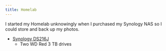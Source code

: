 ```yaml
---
title: Homelab
---
```


I started my Homelab unknowingly when I purchased my Synology NAS so I could store and back up my photos.

- [Synology DS216J](/docs/synology-ds216j)
  - Two WD Red 3 TB drives
